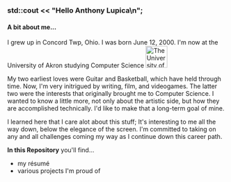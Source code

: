 <span style="background-color:rgb(250, 235, 215)"></span>
### std::cout << "Hello Anthony Lupica\n";

#### A bit about me...
I grew up in Concord Twp, Ohio.
I was born June 12, 2000.
I'm now at the University of Akron studying Computer Science 
<img src="https://upload.wikimedia.org/wikipedia/en/b/b0/University_of_Akron_seal.svg" alt="The University of Akron width" width="50" height="50">

My two earliest loves were Guitar and Basketball, which have held through time. Now, I'm very initrigued by writing, film, and videogames. The latter two were the interests that originally brought me to Computer Science. I wanted to know a little more, not only about the artistic side, but how they are accomplished technically. I'd like to make that a long-term goal of mine.

I learned here that I care alot about this stuff; It's interesting to me all the way down, below the elegance of the screen. 
I'm committed to taking on any and all challenges coming my way as I continue down this career path.

**In this Repository** you'll find...
- my résumé
- various projects I'm proud of 
